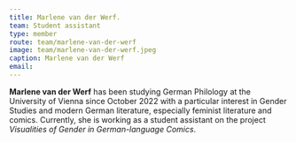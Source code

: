 ```yaml
---
title: Marlene van der Werf.
team: Student assistant
type: member
route: team/marlene-van-der-werf
image: team/marlene-van-der-werf.jpeg
caption: Marlene van der Werf
email:
---
```


**Marlene van der Werf** has been studying German Philology at the University of Vienna since October 2022 with a particular interest in Gender Studies and modern German literature, especially feminist literature and comics. Currently, she is working as a student assistant on the project _Visualities of Gender in German-language Comics_.
<!-- more -->
